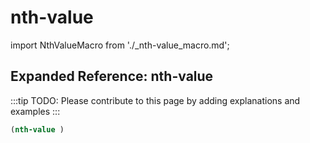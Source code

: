 # nth-value

import NthValueMacro from './_nth-value_macro.md';

<NthValueMacro />

## Expanded Reference: nth-value

:::tip
TODO: Please contribute to this page by adding explanations and examples
:::

```lisp
(nth-value )
```
